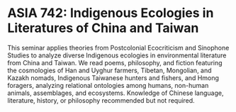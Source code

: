 # ASIA 742: Indigenous Ecologies in Literatures of China and Taiwan

This seminar applies theories from Postcolonial Ecocriticism and Sinophone Studies to analyze diverse Indigenous ecologies in environmental literature from China and Taiwan. We read poems, philosophy, and fiction featuring the cosmologies of Han and Uyghur farmers, Tibetan, Mongolian, and Kazakh nomads, Indigenous Taiwanese hunters and fishers, and Hmong foragers, analyzing relational ontologies among humans, non-human animals, assemblages, and ecosystems. Knowledge of Chinese language, literature, history, or philosophy recommended but not required.
